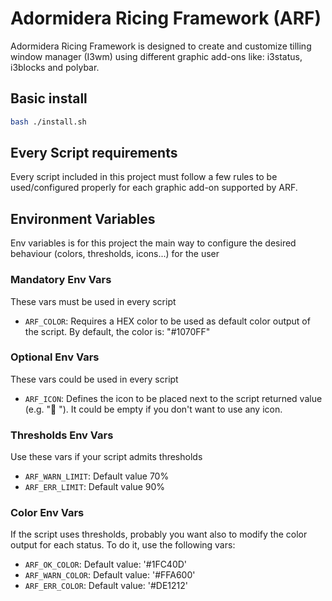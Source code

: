 # Adormidera Ricing Framework (ARF)
Adormidera Ricing Framework is designed to create and customize tilling window
manager (I3wm) using different graphic add-ons like: i3status, i3blocks and polybar.

## Basic install
```sh
bash ./install.sh
```

## Every Script requirements
Every script included in this project must follow a few rules to be
used/configured properly for each graphic add-on supported by ARF.

## Environment Variables
Env variables is for this project the main way to configure the desired
behaviour (colors, thresholds, icons...) for the user

### Mandatory Env Vars
These vars must be used in every script
* `ARF_COLOR`: Requires a HEX color to be used as default color output of the script. By default, the color is: "#1070FF"

### Optional Env Vars
These vars could be used in every script
* `ARF_ICON`: Defines the icon to be placed next to the script returned value (e.g. " "). It could be empty if you don't want to use any icon.

### Thresholds Env Vars
Use these vars if your script admits thresholds
* `ARF_WARN_LIMIT`: Default value 70%
* `ARF_ERR_LIMIT`: Default value 90%

### Color Env Vars
If the script uses thresholds, probably you want also to modify the color output
for each status. To do it, use the following vars:
* `ARF_OK_COLOR`: Default value: '#1FC40D'
* `ARF_WARN_COLOR`: Default value: '#FFA600'
* `ARF_ERR_COLOR`: Default value: '#DE1212'

